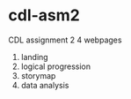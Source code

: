 # cdl-asm2
CDL assignment 2
4 webpages
1. landing
2. logical progression
3. storymap
4. data analysis
